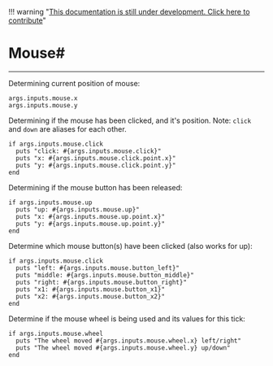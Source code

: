 !!! warning "[This documentation is still under development. Click here to contribute](https://github.com/ZMonk91/DragonRuby-Docs)"
# Mouse#
---

Determining current position of mouse:

```
args.inputs.mouse.x
args.inputs.mouse.y
```

Determining if the mouse has been clicked, and it's position. Note:
`click` and `down` are aliases for each other.

```
if args.inputs.mouse.click
  puts "click: #{args.inputs.mouse.click}"
  puts "x: #{args.inputs.mouse.click.point.x}"
  puts "y: #{args.inputs.mouse.click.point.y}"
end
```

Determining if the mouse button has been released:

```
if args.inputs.mouse.up
  puts "up: #{args.inputs.mouse.up}"
  puts "x: #{args.inputs.mouse.up.point.x}"
  puts "y: #{args.inputs.mouse.up.point.y}"
end
```

Determine which mouse button(s) have been clicked (also works for up):
```
if args.inputs.mouse.click
  puts "left: #{args.inputs.mouse.button_left}"
  puts "middle: #{args.inputs.mouse.button_middle}"
  puts "right: #{args.inputs.mouse.button_right}"
  puts "x1: #{args.inputs.mouse.button_x1}"
  puts "x2: #{args.inputs.mouse.button_x2}"
end
```

Determine if the mouse wheel is being used and its values for this tick:
```
if args.inputs.mouse.wheel
  puts "The wheel moved #{args.inputs.mouse.wheel.x} left/right"
  puts "The wheel moved #{args.inputs.mouse.wheel.y} up/down"
end
```
